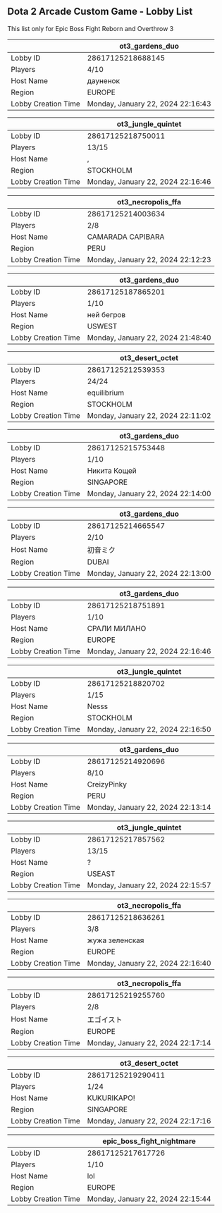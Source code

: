 ## Dota 2 Arcade Custom Game - Lobby List

This list only for Epic Boss Fight Reborn and Overthrow 3

|  | ot3_gardens_duo |
| ------ | ------ |
| Lobby ID | 28617125218688145 |
| Players | 4/10 |
| Host Name | дауненок |
| Region | EUROPE |
| Lobby Creation Time | Monday, January 22, 2024 22:16:43 |


|  | ot3_jungle_quintet |
| ------ | ------ |
| Lobby ID | 28617125218750011 |
| Players | 13/15 |
| Host Name | , |
| Region | STOCKHOLM |
| Lobby Creation Time | Monday, January 22, 2024 22:16:46 |


|  | ot3_necropolis_ffa |
| ------ | ------ |
| Lobby ID | 28617125214003634 |
| Players | 2/8 |
| Host Name | CAMARADA CAPIBARA |
| Region | PERU |
| Lobby Creation Time | Monday, January 22, 2024 22:12:23 |


|  | ot3_gardens_duo |
| ------ | ------ |
| Lobby ID | 28617125187865201 |
| Players | 1/10 |
| Host Name | ней бегров |
| Region | USWEST |
| Lobby Creation Time | Monday, January 22, 2024 21:48:40 |


|  | ot3_desert_octet |
| ------ | ------ |
| Lobby ID | 28617125212539353 |
| Players | 24/24 |
| Host Name | equilibrium |
| Region | STOCKHOLM |
| Lobby Creation Time | Monday, January 22, 2024 22:11:02 |


|  | ot3_gardens_duo |
| ------ | ------ |
| Lobby ID | 28617125215753448 |
| Players | 1/10 |
| Host Name | Никита Кощей |
| Region | SINGAPORE |
| Lobby Creation Time | Monday, January 22, 2024 22:14:00 |


|  | ot3_gardens_duo |
| ------ | ------ |
| Lobby ID | 28617125214665547 |
| Players | 2/10 |
| Host Name | 初音ミク |
| Region | DUBAI |
| Lobby Creation Time | Monday, January 22, 2024 22:13:00 |


|  | ot3_gardens_duo |
| ------ | ------ |
| Lobby ID | 28617125218751891 |
| Players | 1/10 |
| Host Name | СРАЛИ МИЛАНО |
| Region | EUROPE |
| Lobby Creation Time | Monday, January 22, 2024 22:16:46 |


|  | ot3_jungle_quintet |
| ------ | ------ |
| Lobby ID | 28617125218820702 |
| Players | 1/15 |
| Host Name | Nesss |
| Region | STOCKHOLM |
| Lobby Creation Time | Monday, January 22, 2024 22:16:50 |


|  | ot3_gardens_duo |
| ------ | ------ |
| Lobby ID | 28617125214920696 |
| Players | 8/10 |
| Host Name | CreizyPinky |
| Region | PERU |
| Lobby Creation Time | Monday, January 22, 2024 22:13:14 |


|  | ot3_jungle_quintet |
| ------ | ------ |
| Lobby ID | 28617125217857562 |
| Players | 13/15 |
| Host Name | ? |
| Region | USEAST |
| Lobby Creation Time | Monday, January 22, 2024 22:15:57 |


|  | ot3_necropolis_ffa |
| ------ | ------ |
| Lobby ID | 28617125218636261 |
| Players | 3/8 |
| Host Name | жужа зеленская |
| Region | EUROPE |
| Lobby Creation Time | Monday, January 22, 2024 22:16:40 |


|  | ot3_necropolis_ffa |
| ------ | ------ |
| Lobby ID | 28617125219255760 |
| Players | 2/8 |
| Host Name | エゴイスト |
| Region | EUROPE |
| Lobby Creation Time | Monday, January 22, 2024 22:17:14 |


|  | ot3_desert_octet |
| ------ | ------ |
| Lobby ID | 28617125219290411 |
| Players | 1/24 |
| Host Name | KUKURIKAPO! |
| Region | SINGAPORE |
| Lobby Creation Time | Monday, January 22, 2024 22:17:16 |


|  | epic_boss_fight_nightmare |
| ------ | ------ |
| Lobby ID | 28617125217617726 |
| Players | 1/10 |
| Host Name | lol |
| Region | EUROPE |
| Lobby Creation Time | Monday, January 22, 2024 22:15:44 |


